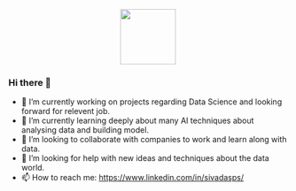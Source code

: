 
<div id="header" align="center">
  <img src="https://media.giphy.com/media/qgQUggAC3Pfv687qPC/giphy.gif" width="100"/>
</div>

### Hi there 👋

- 🔭 I’m currently working on projects regarding Data Science and looking forward for relevent job.
- 🌱 I’m currently learning deeply about many AI techniques about analysing data and building model.
- 👯 I’m looking to collaborate with companies to work and learn along with data.
- 🤔 I’m looking for help with new ideas and techniques about the data world.
- 📫 How to reach me: https://www.linkedin.com/in/sivadasps/
